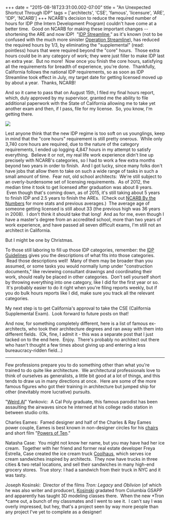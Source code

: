 +++
date = "2015-08-18T23:31:00.002-07:00"
title = "An Unexpected Shortcut Through IDP"
tags = ['architects', 'CSE', 'famous', 'licensure', 'ARE', 'IDP', 'NCARB']
+++
NCARB's decision to reduce the required number of hours for IDP (the Intern Development Program) couldn't have come at a better time.  Good on NCARB for making these important changes -- shortening the ARE and now IDP!  "[IDP Streamline](http://www.ncarb.org/News-and-Events/News/2015/July-IDP-Streamline.aspx)," as it's known (not to be confused with the much more sinister [Operation Streamline](http://forms.nomoredeaths.org/wp-content/uploads/2014/10/nmd_fact_sheet_operation_streamline.pdf)), has reduced the required hours by 1/3, by eliminating the "supplemental" (read: pointless) hours that were required beyond the "core" hours.  Those extra hours could be in any category of work; they were just filler to make IDP last an extra year.  But no more!  Now once you finish the core hours, satisfying all the requirements for breadth of experience, you're done.  Thankfully, California follows the national IDP requirements, so as soon as IDP Streamline took effect in July, my target date for getting licensed moved up by about a year.  Thanks, NCARB!

And so it came to pass that on August 15th, I filed my final hours report, which, duly approved by my supervisor, granted me the ability to file additional paperwork with the State of California allowing me to take yet another exam and then, if I pass, file for my license.  So, you know, I'm getting there.

<img src="http://2.bp.blogspot.com/-dckJNZsl2kA/VdQiwmI0ktI/AAAAAAAAG0I/XwWxd8jt7sQ/s1600/Congratulations%2521%2BYou%2Bhave%2Bcompleted%2Bthe%2BIDP%2Band%2BARE_Page_1.jpg"/>

Lest anyone think that the new IDP regime is too soft on us younglings, keep in mind that the "core hours" requirement is still pretty onerous.  While only 3,740 core hours are required, due to the nature of the category requirements, I ended up logging 4,847 hours in my attempt to satisfy everything.  Believe it or not, my real life work experience didn't line up precisely with NCARB's categories, so I had to work a few extra months beyond two years in order to finish.  And I got lucky, since many folks don't have jobs that allow them to take on such a wide range of tasks in such a small amount of time.  Fear not, old school architects:  We're still subject to an overly-burdensome set of licensing requirements.  As of 2012, the median time it took to get licensed after graduation was about 8 years.  Even though that's coming down, as of 2015, it's still taking about 5 years to finish IDP and 2.5 years to finish the AREs.  (Check out [NCARB By the Numbers](http://www.ncarb.org/About-NCARB/NCARB-by-the-Numbers.aspx) for more stats and previous averages.)  The average age of someone getting licensed is still about 33 (the previous high was 36 years in 2008).  I don't think it should take that long!  And as for me, even though I have a master's degree from an accredited school, more than two years of work experience, and have passed all seven difficult exams, I'm still not an architect in California.

But I might be one by Christmas.

To those still laboring to fill up those IDP categories, remember: the [IDP Guidelines](http://www.ncarb.org/~/media/Files/PDF/Guidelines/IDP_Guidelines.pdf) gives you the descriptions of what fits into those categories.  Read those descriptions well!  Many of them may be broader than you assumed, or some tasks you would normally lump under "construction documents," like reviewing consultant drawings and coordinating their work, should really be placed in other categories.  Don't sell yourself short by throwing everything into one category, like I did for the first year or so.  It's probably easier to do it right when you're filing reports weekly, but if you do bulk hours reports like I did, make sure you track all the relevant categories.

My next step is to get California's approval to take the CSE (California Supplemental Exam).  Look forward to future posts on that!

And now, for something completely different, here is a list of famous ex-architects, who took their architecture degrees and ran away with them into different fields.  (Ok, fine, I admit it - this was a separate post that I just tacked on to the end here.  Enjoy.  There's probably no architect out there who hasn't thought a few times about giving up and entering a less bureaucracy-ridden field...)

*******************************

Few professions prepare you to do something other than what you're trained to do quite like architecture.  We architectural professionals love to think of ourselves as generalists, a little bit good at a lot of things, and this tends to draw us in many directions at once.  Here are some of the more famous figures who got their training in architecture but jumped ship for other (inevitably more lucrative) pursuits.

"[Weird Al](http://weirdal.com/)" Yankovic:  A Cal Poly graduate, this famous parodist has been assaulting the airwaves since he interned at his college radio station in between studio crits.

Charles Eames:  Famed designer and half of the Charles & Ray Eames power couple, Eames is best known in non-designer circles for his [chairs ](http://www.hermanmiller.com/products/seating/lounge-seating/eames-lounge-chair-and-ottoman.html)and short film "[Powers of Ten](https://www.youtube.com/watch?v=0fKBhvDjuy0)."

Natasha Case:  You might not know her name, but you may have had her ice cream.  Together with her friend and former real estate developer Freya Estrella, Case created the ice cream truck [Coolhaus](http://www.eatcoolhaus.com/home), which serves ice cream sandwiches inspired by architects.  They now have trucks in three cities & two retail locations, and sell their sandwiches in many high-end grocery stores.  True story: I had a sandwich from their truck in NYC and it was tasty.

Joseph Kosinski:  Director of the films *Tron: Legacy* and *Oblivion* (of which he was also writer and producer), [Kosinski](https://en.wikipedia.org/wiki/Joseph_Kosinski) gradated from Columbia GSAPP and apparently has taught 3D modeling classes there.  When the new *Tron *came out, a bunch of my classmates and I went to see it.  I can't say I was overly impressed, but hey, that's a project seen by way more people than any project I've yet to complete as a designer!
